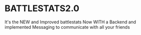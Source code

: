 # BATTLESTATS2.0
It's the NEW and Improved battlestats Now WITH a Backend and implemented Messaging to communicate with all your friends
